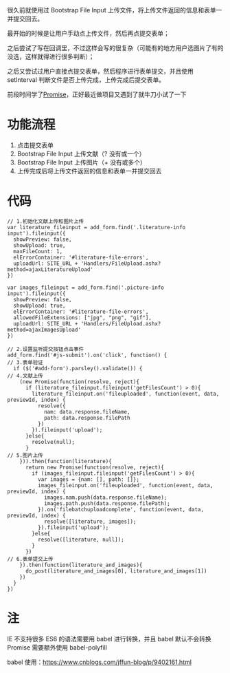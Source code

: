 很久前就使用过 Bootstrap File Input 上传文件，将上传文件返回的信息和表单一并提交回去。

最开始的时候是让用户手动点上传文件，然后再点提交表单；

之后尝试了写在回调里，不过这样会写的很复杂（可能有的地方用户选图片了有的没选，这样就得进行很多判断）；

之后又尝试过用户直接点提交表单，然后程序进行表单提交，并且使用 setInterval 判断文件是否上传完成，上传完成后提交表单。

前段时间学了[Promise](https://www.cnblogs.com/jffun-blog/p/9128196.html)，正好最近做项目又遇到了就牛刀小试了一下

# 功能流程

1.  点击提交表单
2.  Bootstrap File Input 上传文献（? 没有或一个）
3.  Bootstrap File Input 上传图片（+ 没有或多个）
4.  上传完成后将上传文件返回的信息和表单一并提交回去

# 代码

    // 1.初始化文献上传和图片上传
    var literature_fileinput = add_form.find('.literature-info input').fileinput({
      showPreview: false,
      showUpload: true,
      maxFileCount: 1,
      elErrorContainer: '#literature-file-errors',
      uploadUrl: SITE_URL + 'Handlers/FileUpload.ashx?method=ajaxLiteratureUpload'
    })

    var images_fileinput = add_form.find('.picture-info input').fileinput({
      showPreview: false,
      showUpload: true,
      elErrorContainer: '#literature-file-errors',
      allowedFileExtensions: ["jpg", "png", "gif"],
      uploadUrl: SITE_URL + 'Handlers/FileUpload.ashx?method=ajaxImagesUpload'
    })

    // 2.设置监听提交按钮点击事件
    add_form.find('#js-submit').on('click', function() {
    // 3.表单验证
      if ($('#add-form').parsley().validate()) {
    // 4.文献上传
        (new Promise(function(resolve, reject){
          if (literature_fileinput.fileinput('getFilesCount') > 0){
            literature_fileinput.on('fileuploaded', function(event, data, previewId, index) {
              resolve({
                nam: data.response.fileName,
                path: data.response.filePath
              })
            }).fileinput('upload');
          }else{
            resolve(null);
          }
    // 5.图片上传
        })).then(function(literature){
          return new Promise(function(resolve, reject){
            if (images_fileinput.fileinput('getFilesCount') > 0){
              var images = {nam: [], path: []};
              images_fileinput.on('fileuploaded', function(event, data, previewId, index) {
                images.nam.push(data.response.fileName);
                images.path.push(data.response.filePath);
              }).on('filebatchuploadcomplete', function(event, data, previewId, index) {
                resolve([literature, images]);
              }).fileinput('upload');
            }else{
              resolve([literature, null]);
            }
          })
    // 6.表单提交上传
        }).then(function(literature_and_images){
          do_post(literature_and_images[0], literature_and_images[1])
        })
      }
    })

# 注

IE 不支持很多 ES6 的语法需要用 babel 进行转换，并且 babel 默认不会转换 Promise 需要额外使用 babel-polyfill

babel 使用：<https://www.cnblogs.com/jffun-blog/p/9402161.html>
